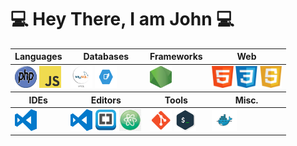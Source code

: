 <div>

# 💻 Hey There, I am John 💻

  <table align="center">
    <thead>
    <tr>
      <th>Languages</th>
      <th>Databases</th>
      <th>Frameworks</th>
      <th>Web</th>
    </tr>
    </thead>
    <tbody>
      <tr>
        <td>
          <img src = "src/img/php.png" width ="35px" height="35px">
          <img src = "src/img/js.png" width ="35px" height="35px">
        </td>
        <td >
          <img src = "src/img/mysql.png" width ="35px" height="35px">
          <img src = "src/img/sqlite.png" width ="35px" height="35px">
        </td>
        <td>
          <img src = "src/img/nodejs.png" width ="35px" height="35px">
        </td>
        <td>
          <img src = "src/img/html.png" width ="35px" height="35px">
          <img src = "src/img/css.png" width ="35px" height="35px">
          <img src = "src/img/javascript.png" width ="35px" height="35px">
        </td>
      </tr>
    </tbody>
    <thead>
    <tr>
      <th>IDEs</th>
      <th>Editors</th>
      <th>Tools</th>
      <th>Misc.</th>
    </tr>
    </thead>
    <tbody>
      <tr>
        <td>
          <img src = "src/img/vscode.svg" width ="35px" height="35px">
        </td>
        <td>
          <img src = "src/img/vscode.svg" width ="35px" height="35px">
          <img src = "src/img/brackets.png" width ="35px" height="35px">
          <img src = "src/img/atom.png" width ="35px" height="35px">
        </td>
        <td >
          <img src = "src/img/git.png" width ="35px" height="35px">
          <img src = "src/img/terminal.png" width ="35px" height="35px">
        </td>
        <td >
          <img src = "src/img/docker.png" width ="40px" height="35px">
        </td>
      </tr>
    </tbody>
  </table>
<div>





<!--
**johnazar/johnazar** is a ✨ _special_ ✨ repository because its `README.md` (this file) appears on your GitHub profile.

Here are some ideas to get you started:

- 🔭 I’m currently working on ...
- 🌱 I’m currently learning ...
- 👯 I’m looking to collaborate on ...
- 🤔 I’m looking for help with ...
- 💬 Ask me about ...
- 📫 How to reach me: ...
- 😄 Pronouns: ...
- ⚡ Fun fact: ...
-->
